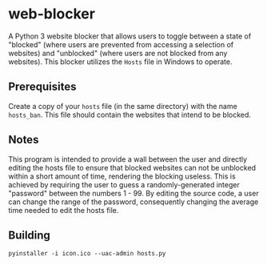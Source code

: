 # web-blocker
A Python 3 website blocker that allows users to toggle between a state of "blocked" (where users are prevented from accessing a selection of websites) and "unblocked" (where users are not blocked from any websites). This blocker utilizes the `Hosts` file in Windows to operate.

## Prerequisites
Create a copy of your `hosts` file (in the same directory) with the name `hosts_ban`. This file should contain the websites that intend to be blocked.

## Notes
This program is intended to provide a wall between the user and directly editing the hosts file to ensure that blocked websites can not be unblocked within a short amount of time, rendering the blocking useless. This is achieved by requiring the user to guess a randomly-generated integer "password" between the numbers 1 - 99. By editing the source code, a user can change the range of the password, consequently changing the average time needed to edit the hosts file.

## Building
`pyinstaller -i icon.ico --uac-admin hosts.py`
